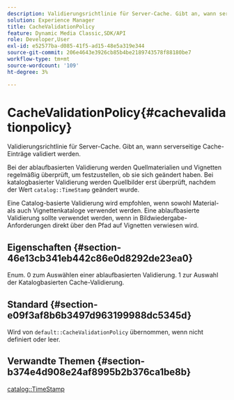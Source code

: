 ```yaml
---
description: Validierungsrichtlinie für Server-Cache. Gibt an, wann serverseitige Cache-Einträge validiert werden.
solution: Experience Manager
title: CacheValidationPolicy
feature: Dynamic Media Classic,SDK/API
role: Developer,User
exl-id: e52577ba-d085-41f5-ad15-48e5a319e344
source-git-commit: 206e4643e3926cb85b4be2189743578f88180be7
workflow-type: tm+mt
source-wordcount: '109'
ht-degree: 3%

---
```


# CacheValidationPolicy{#cachevalidationpolicy}

Validierungsrichtlinie für Server-Cache. Gibt an, wann serverseitige Cache-Einträge validiert werden.

Bei der ablaufbasierten Validierung werden Quellmaterialien und Vignetten regelmäßig überprüft, um festzustellen, ob sie sich geändert haben. Bei katalogbasierter Validierung werden Quellbilder erst überprüft, nachdem der Wert `catalog::TimeStamp` geändert wurde.

Eine Catalog-basierte Validierung wird empfohlen, wenn sowohl Material- als auch Vignettenkataloge verwendet werden. Eine ablaufbasierte Validierung sollte verwendet werden, wenn in Bildwiedergabe-Anforderungen direkt über den Pfad auf Vignetten verwiesen wird.

## Eigenschaften {#section-46e13cb341eb442c86e0d8292de23ea0}

Enum. 0 zum Auswählen einer ablaufbasierten Validierung. 1 zur Auswahl der Katalogbasierten Cache-Validierung.

## Standard {#section-e09f3af8b6b3497d963199988dc5345d}

Wird von `default::CacheValidationPolicy` übernommen, wenn nicht definiert oder leer.

## Verwandte Themen {#section-b374e4d908e24af8995b2b376ca1be8b}

[catalog::TimeStamp](../../../../../ir-api/material-cat/image-rendering-api-ref/c-ir-material-catalog/c-ir-material-data-reference/r-ir-timestamp-dataref.md#reference-6daf7973dc4f4b4e9e8165756db7c319)
